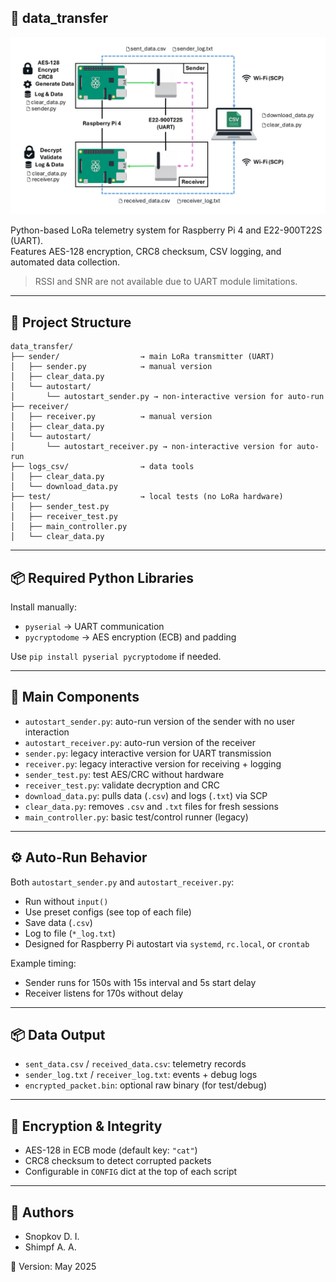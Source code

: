 ## 📡 data_transfer

<p align="center">
  <img src="docs/img/General scheme.png" alt="LoRa telemetry system diagram" width="800">
</p>

Python-based LoRa telemetry system for Raspberry Pi 4 and E22-900T22S (UART).  
Features AES-128 encryption, CRC8 checksum, CSV logging, and automated data collection.

> RSSI and SNR are not available due to UART module limitations.

---

## 📁 Project Structure

```
data_transfer/
├── sender/                  → main LoRa transmitter (UART)
│   ├── sender.py            → manual version
│   ├── clear_data.py
│   └── autostart/           
│       └── autostart_sender.py → non-interactive version for auto-run
├── receiver/                
│   ├── receiver.py          → manual version
│   ├── clear_data.py
│   └── autostart/           
│       └── autostart_receiver.py → non-interactive version for auto-run
├── logs_csv/                → data tools
│   ├── clear_data.py
│   └── download_data.py
├── test/                    → local tests (no LoRa hardware)
│   ├── sender_test.py
│   ├── receiver_test.py
│   ├── main_controller.py
│   └── clear_data.py
```

---

## 📦 Required Python Libraries

Install manually:

* `pyserial` → UART communication
* `pycryptodome` → AES encryption (ECB) and padding

Use `pip install pyserial pycryptodome` if needed.

---

## 🔧 Main Components

* `autostart_sender.py`: auto-run version of the sender with no user interaction
* `autostart_receiver.py`: auto-run version of the receiver
* `sender.py`: legacy interactive version for UART transmission
* `receiver.py`: legacy interactive version for receiving + logging
* `sender_test.py`: test AES/CRC without hardware
* `receiver_test.py`: validate decryption and CRC
* `download_data.py`: pulls data (`.csv`) and logs (`.txt`) via SCP
* `clear_data.py`: removes `.csv` and `.txt` files for fresh sessions
* `main_controller.py`: basic test/control runner (legacy)

---

## ⚙️ Auto-Run Behavior

Both `autostart_sender.py` and `autostart_receiver.py`:

* Run without `input()`
* Use preset configs (see top of each file)
* Save data (`.csv`)
* Log to file (`*_log.txt`)
* Designed for Raspberry Pi autostart via `systemd`, `rc.local`, or `crontab`

Example timing:

* Sender runs for 150s with 15s interval and 5s start delay
* Receiver listens for 170s without delay

---

## 📦 Data Output

* `sent_data.csv` / `received_data.csv`: telemetry records
* `sender_log.txt` / `receiver_log.txt`: events + debug logs
* `encrypted_packet.bin`: optional raw binary (for test/debug)

---

## 🔐 Encryption & Integrity

* AES-128 in ECB mode (default key: `"cat"`)
* CRC8 checksum to detect corrupted packets
* Configurable in `CONFIG` dict at the top of each script

---

## 👥 Authors

* Snopkov D. I.
* Shimpf A. A.

📅 Version: May 2025

